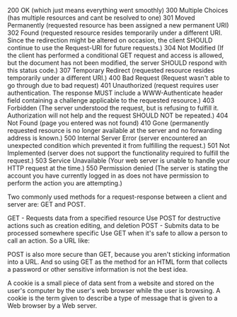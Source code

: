 200 OK (which just means everything went smoothly)
300 Multiple Choices (has multiple resources and cant be resolved to one)
301 Moved Permanently (requested resource has been assigned a new permanent URI)
302 Found (requested resource resides temporarily under a different URI. 
	Since the redirection might be altered on occasion, the client SHOULD continue 
	to use the Request-URI for future requests.)
304 Not Modified (If the client has performed a conditional GET request and 
	access is allowed, but the document has not been modified, the server SHOULD 
	respond with this status code.) 
307 Temporary Redirect (requested resource resides temporarily under a different URI.)
400 Bad Request (Request wasn't able to go through due to bad request)
401 Unauthorized (request requires user authentication. The response MUST 
	include a WWW-Authenticate header field containing a challenge applicable 
	to the requested resource.)
403 Forbidden (The server understood the request, but is refusing to fulfill it.
	 Authorization will not help and the request SHOULD NOT be repeated.)
404 Not Found (page you entered was not found)
410 Gone (permanently  requested resource is no longer available at the server and no 
	forwarding address is known.)
500 Internal Server Error (server encountered an unexpected condition which prevented it 
	from fulfilling the request.)
501 Not Implemented (server does not support the functionality required to fulfill 
	the request.)
503 Service Unavailable (Your web server is unable to handle your HTTP request at the 
	time.) 
550 Permission denied (The server is stating the account you have currently logged in 
	as does not have permission to perform the action you are attempting.)

Two commonly used methods for a request-response between a client and server are: GET and 
POST.
	
GET - Requests data from a specified resource
	Use POST for destructive actions such as creation  editing, and deletion
POST - Submits data to be processed somewhere specific
	Use GET when it's safe to allow a person to call an action. So a URL like:
	
POST is also more secure than GET, because you aren't sticking information into a URL. 
And so using GET as the method for an HTML form that collects a password or other 
sensitive information is not the best idea.

A cookie is a small piece of data sent from a website and stored on the user's computer 
by the user's web browser while the user is browsing. 
A cookie is the term given to describe a type of message that is given to a Web browser
by a Web server.  